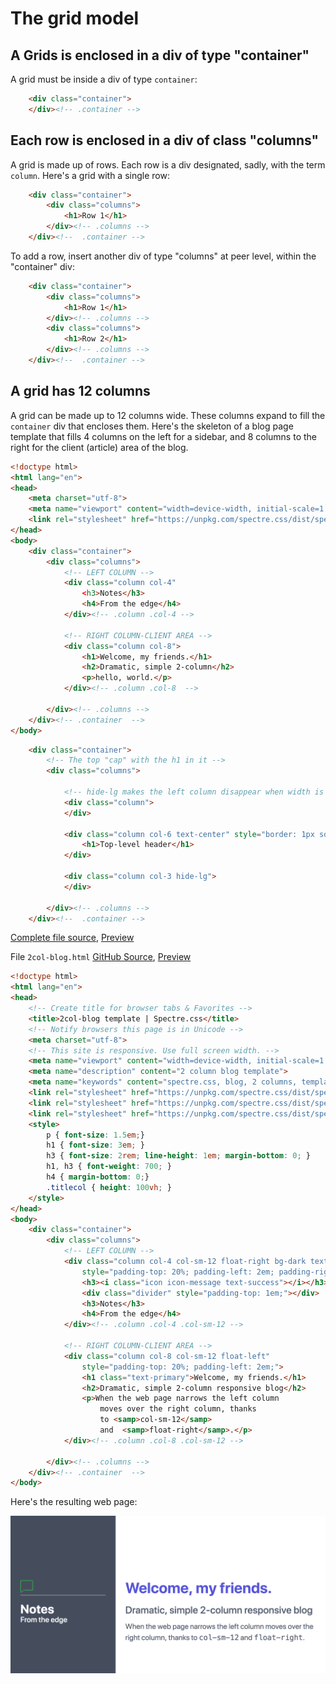 # The grid model

## A Grids is enclosed in a div of type "container"

A grid must be inside a div of type `container`:

```html
	<div class="container">
	</div><!-- .container -->
```

## Each row is enclosed in a div of class "columns"

A grid is made up of rows. Each row is a div designated,
sadly, with the term `column`. 
Here's a grid with a single row:

```html
	<div class="container">
		<div class="columns">
			<h1>Row 1</h1>
		</div><!-- .columns -->
	</div><!--  .container -->
```

To add a row, insert another div of type "columns" 
at peer level, within the "container" div:

```html
	<div class="container">
		<div class="columns">
			<h1>Row 1</h1>
		</div><!-- .columns -->
		<div class="columns">
			<h1>Row 2</h1>
		</div><!-- .columns -->
	</div><!--  .container -->
```


## A grid has 12 columns

A grid can be made up to 12 columns wide.
These columns expand to fill the `container` div
that encloses them. Here's the skeleton of
a blog page template that fills 4 columns on 
the left for a sidebar, and 8 columns to the
right for the client (article) area of the blog.

```html
<!doctype html>
<html lang="en">
<head>
	<meta charset="utf-8">
	<meta name="viewport" content="width=device-width, initial-scale=1.0">
	<link rel="stylesheet" href="https://unpkg.com/spectre.css/dist/spectre.min.css">
</head>
<body>
	<div class="container">
		<div class="columns">
			<!-- LEFT COLUMN -->
			<div class="column col-4" 
				<h3>Notes</h3>
				<h4>From the edge</h4>
			</div><!-- .column .col-4 -->

			<!-- RIGHT COLUMN-CLIENT AREA -->
			<div class="column col-8">  
				<h1>Welcome, my friends.</h1> 
				<h2>Dramatic, simple 2-column</h2>
				<p>hello, world.</p>
			</div><!-- .column .col-8  -->

		</div><!-- .columns -->
	</div><!-- .container  -->
</body>
```



```html
	<div class="container">
		<!-- The top "cap" with the h1 in it -->
		<div class="columns">
			
			<!-- hide-lg makes the left column disappear when width is decreased -->
			<div class="column">
			</div>

			<div class="column col-6 text-center" style="border: 1px solid black;">
				<h1>Top-level header</h1>
			</div>
			
			<div class="column col-3 hide-lg">
			</div>
			
		</div><!-- .columns -->
	</div><!--  .container -->
```

[Complete file source](https://github.com/tomcam/spectre-book/blob/master/examples/illo-header-3col-bottom-a.html), 
[Preview](https://htmlpreview.github.com/?https://github.com/tomcam/spectre-book/blob/master/examples/illo-header-3col-bottom-a.html)



File `2col-blog.html` [GitHub Source](https://github.com/tomcam/spectre-book/blob/master/examples/2col-blog.html), 
[Preview](https://htmlpreview.github.com/?https://github.com/tomcam/spectre-book/blob/master/examples/2col-blog.html)

```html
<!doctype html>
<html lang="en">
<head>
	<!-- Create title for browser tabs & Favorites -->
	<title>2col-blog template | Spectre.css</title>
	<!-- Notify browsers this page is in Unicode -->
	<meta charset="utf-8">
	<!-- This site is responsive. Use full screen width. -->
	<meta name="viewport" content="width=device-width, initial-scale=1.0">
	<meta name="description" content="2 column blog template">
	<meta name="keywords" content="spectre.css, blog, 2 columns, template">	
	<link rel="stylesheet" href="https://unpkg.com/spectre.css/dist/spectre.min.css">
	<link rel="stylesheet" href="https://unpkg.com/spectre.css/dist/spectre-exp.min.css">
	<link rel="stylesheet" href="https://unpkg.com/spectre.css/dist/spectre-icons.min.css">
	<style>
		p { font-size: 1.5em;}	
		h1 { font-size: 3em; }
		h3 { font-size: 2rem; line-height: 1em; margin-bottom: 0; }
		h1, h3 { font-weight: 700; }
		h4 { margin-bottom: 0;}
		.titlecol { height: 100vh; }		
	</style>
</head>
<body>
	<div class="container">
		<div class="columns">
			<!-- LEFT COLUMN -->
			<div class="column col-4 col-sm-12 float-right bg-dark text-light titlecol" 
				style="padding-top: 20%; padding-left: 2em; padding-right: 2em;";>
				<h3><i class="icon icon-message text-success"></i></h3>
				<div class="divider" style="padding-top: 1em;"></div>
				<h3>Notes</h3>
				<h4>From the edge</h4>
			</div><!-- .column .col-4 .col-sm-12 -->

			<!-- RIGHT COLUMN-CLIENT AREA -->
			<div class="column col-8 col-sm-12 float-left"  
				style="padding-top: 20%; padding-left: 2em;">		
				<h1 class="text-primary">Welcome, my friends.</h1> 
				<h2>Dramatic, simple 2-column responsive blog</h2>
				<p>When the web page narrows the left column 
					moves over the right column, thanks
					to <samp>col-sm-12</samp> 
					and  <samp>float-right</samp>.</p>
			</div><!-- .column .col-8 .col-sm-12 -->

		</div><!-- .columns -->
	</div><!-- .container  -->
</body>
```

Here's the resulting web page:

![Screenshot of finished blog template](screenshots/screenshot-2col-blog-1024x512.png)
